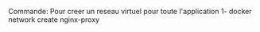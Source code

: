 Commande:
Pour creer un reseau virtuel pour toute l'application
1- docker network create nginx-proxy